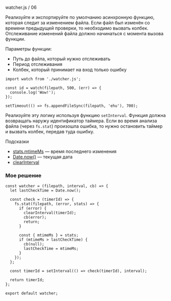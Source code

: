 watcher.js / 06

Реализуйте и экспортируйте по умолчанию асинхронную функцию, которая следит за изменением файла. Если файл был изменён со времени предыдущей проверки, то необходимо вызвать колбек. Отслеживание изменений файла должно начинаться с момента вызова функции. 

Параметры функции:
* Путь до файла, который нужно отслеживать
* Период отслеживания
* Колбек, который принимает на вход только ошибку

```
import watch from './watcher.js';

const id = watch(filepath, 500, (err) => {
  console.log('Wow!');
});

setTimeout(() => fs.appendFileSync(filepath, 'ehu'), 700);
```

Реализуйте эту логику используя функцию `setInterval`. Функция должна возвращать наружу идентификатор таймера. Если во время анализа файла (через `fs.stat`) произошла ошибка, то нужно остановить таймер и вызвать колбек, передав туда ошибку.

Подсказки

* [stats.mtimeMs](https://nodejs.org/api/fs.html#fs_stats_mtimems) — время последнего изменения
* [Date.now()](https://developer.mozilla.org/en-US/docs/Web/JavaScript/Reference/Global_Objects/Date/now) — текущая дата
* [clearInterval](https://www.w3schools.com/jsref/met_win_clearinterval.asp)

### Мое решение
```
const watcher = (filepath, interval, cb) => {
  let lastCheckTime = Date.now();

  const check = (timerId) => {
    fs.stat(filepath, (error, stats) => {
      if (error) {
        clearInterval(timerId);
        cb(error);
        return;
      }

      const { mtimeMs } = stats;
      if (mtimeMs > lastCheckTime) {
        cb(null);
        lastCheckTime = mtimeMs;
      }
    });
  };

  const timerId = setInterval(() => check(timerId), interval);

  return timerId;
};

export default watcher;
```